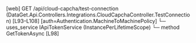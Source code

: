 [web] GET /api/cloud-capcha/test-connection  (DataGet.Api.Controllers.Integrations.CloudCapchaController.TestConnection)  [L93–L108] [auth=Authentication.MachineToMachinePolicy]
  └─ uses_service IApiTokenService (InstancePerLifetimeScope)
    └─ method GetTokenAsync [L98]

